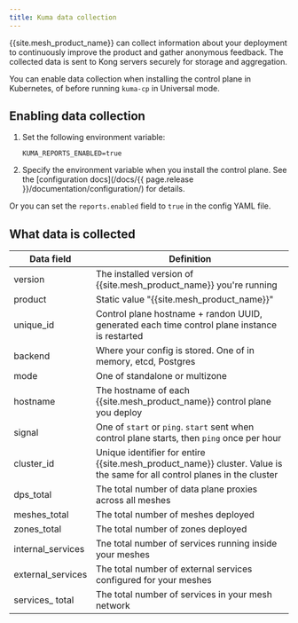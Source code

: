 ```yaml
---
title: Kuma data collection
---
```


{{site.mesh_product_name}} can collect information about your deployment to continuously improve the product and gather anonymous feedback. The collected data is sent to Kong servers securely for storage and aggregation.

You can enable data collection when installing the control plane in Kubernetes, of before running `kuma-cp` in Universal mode.

## Enabling data collection

1.  Set the following environment variable:

    ```
    KUMA_REPORTS_ENABLED=true
    ```

1.  Specify the environment variable when you install the control plane. See the [configuration docs](/docs/{{ page.release }}/documentation/configuration/) for details.

Or you can set the `reports.enabled` field to `true` in the config YAML file.

## What data is collected

| Data field | Definition | 
|---|---|
| version  | The installed version of {{site.mesh_product_name}} you're running | 
| product  | Static value "{{site.mesh_product_name}}" | 
| unique_id  | Control plane hostname + randon UUID, generated each time control plane instance is restarted | 
| backend  | Where your config is stored. One of in memory, etcd, Postgres | 
| mode    | One of standalone or multizone |
| hostname | The hostname of each {{site.mesh_product_name}} control plane you deploy |
| signal | One of `start` or `ping`. `start` sent when control plane starts, then `ping` once per hour | 
| cluster_id | Unique identifier for entire {{site.mesh_product_name}} cluster. Value is the same for all control planes in the cluster |
| dps_total | The total number of data plane proxies across all meshes | 
| meshes_total | The total number of meshes deployed | 
| zones_total | The total number of zones deployed | 
| internal_services | Tne total number of services running inside your meshes | 
| external_services | The total number of external services configured for your meshes |
| services_ total | The total number of services in your mesh network | 
